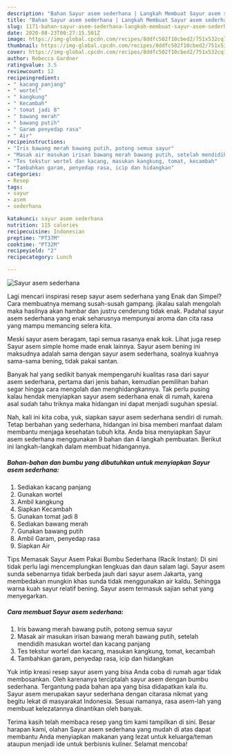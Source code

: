 ```yaml
---
description: "Bahan Sayur asem sederhana | Langkah Membuat Sayur asem sederhana Yang Sedap"
title: "Bahan Sayur asem sederhana | Langkah Membuat Sayur asem sederhana Yang Sedap"
slug: 1171-bahan-sayur-asem-sederhana-langkah-membuat-sayur-asem-sederhana-yang-sedap
date: 2020-08-23T00:27:15.501Z
image: https://img-global.cpcdn.com/recipes/8ddfc502f10cbed2/751x532cq70/sayur-asem-sederhana-foto-resep-utama.jpg
thumbnail: https://img-global.cpcdn.com/recipes/8ddfc502f10cbed2/751x532cq70/sayur-asem-sederhana-foto-resep-utama.jpg
cover: https://img-global.cpcdn.com/recipes/8ddfc502f10cbed2/751x532cq70/sayur-asem-sederhana-foto-resep-utama.jpg
author: Rebecca Gardner
ratingvalue: 3.5
reviewcount: 12
recipeingredient:
- " kacang panjang"
- " wortel"
- " kangkung"
- " Kecambah"
- " tomat jadi 8"
- " bawang merah"
- " bawang putih"
- " Garam penyedap rasa"
- " Air"
recipeinstructions:
- "Iris bawang merah bawang putih, potong semua sayur"
- "Masak air masukan irisan bawang merah bawang putih, setelah mendidih masukan wortel dan kacang panjang"
- "Tes tekstur wortel dan kacang, masukan kangkung, tomat, kecambah"
- "Tambahkan garam, penyedap rasa, icip dan hidangkan"
categories:
- Resep
tags:
- sayur
- asem
- sederhana

katakunci: sayur asem sederhana 
nutrition: 115 calories
recipecuisine: Indonesian
preptime: "PT37M"
cooktime: "PT32M"
recipeyield: "2"
recipecategory: Lunch

---
```



![Sayur asem sederhana](https://img-global.cpcdn.com/recipes/8ddfc502f10cbed2/751x532cq70/sayur-asem-sederhana-foto-resep-utama.jpg)

Lagi mencari inspirasi resep sayur asem sederhana yang Enak dan Simpel? Cara membuatnya memang susah-susah gampang. jikalau salah mengolah maka hasilnya akan hambar dan justru cenderung tidak enak. Padahal sayur asem sederhana yang enak seharusnya mempunyai aroma dan cita rasa yang mampu memancing selera kita.

Meski sayur asem beragam, tapi semua rasanya enak kok. Lihat juga resep Sayur asem simple home made enak lainnya. Sayur asem bening ini maksudnya adalah sama dengan sayur asem sederhana, soalnya kuahnya sama-sama bening, tidak pakai santan.

Banyak hal yang sedikit banyak mempengaruhi kualitas rasa dari sayur asem sederhana, pertama dari jenis bahan, kemudian pemilihan bahan segar hingga cara mengolah dan menghidangkannya. Tak perlu pusing kalau hendak menyiapkan sayur asem sederhana enak di rumah, karena asal sudah tahu triknya maka hidangan ini dapat menjadi suguhan spesial.


Nah, kali ini kita coba, yuk, siapkan sayur asem sederhana sendiri di rumah. Tetap berbahan yang sederhana, hidangan ini bisa memberi manfaat dalam membantu menjaga kesehatan tubuh kita. Anda bisa menyiapkan Sayur asem sederhana menggunakan 9 bahan dan 4 langkah pembuatan. Berikut ini langkah-langkah dalam membuat hidangannya.

<!--inarticleads1-->

##### Bahan-bahan dan bumbu yang dibutuhkan untuk menyiapkan Sayur asem sederhana:

1. Sediakan  kacang panjang
1. Gunakan  wortel
1. Ambil  kangkung
1. Siapkan  Kecambah
1. Gunakan  tomat jadi 8
1. Sediakan  bawang merah
1. Gunakan  bawang putih
1. Ambil  Garam, penyedap rasa
1. Siapkan  Air


Tips Memasak Sayur Asem Pakai Bumbu Sederhana (Racik Instan): Di sini tidak perlu lagi mencemplungkan lengkuas dan daun salam lagi. Sayur asem sunda sebenarnya tidak berbeda jauh dari sayur asem Jakarta, yang membedakan mungkin khas sunda tidak menggunakan air kaldu. Sehingga warna kuah sayur relatif bening. Sayur asem termasuk sajian sehat yang menyegarkan. 

<!--inarticleads2-->

##### Cara membuat Sayur asem sederhana:

1. Iris bawang merah bawang putih, potong semua sayur
1. Masak air masukan irisan bawang merah bawang putih, setelah mendidih masukan wortel dan kacang panjang
1. Tes tekstur wortel dan kacang, masukan kangkung, tomat, kecambah
1. Tambahkan garam, penyedap rasa, icip dan hidangkan


Yuk intip kreasi resep sayur asem yang bisa Anda coba di rumah agar tidak membosankan. Oleh karenanya terciptalah sayur asem dengan bumbu sederhana. Tergantung pada bahan apa yang bisa didapatkan kala itu. Sayur asem merupakan sayur sederhana dengan citarasa nikmat yang begitu lekat di masyarakat Indonesia. Sesuai namanya, rasa asem-lah yang membuat kelezatannya dinantikan oleh banyak. 

Terima kasih telah membaca resep yang tim kami tampilkan di sini. Besar harapan kami, olahan Sayur asem sederhana yang mudah di atas dapat membantu Anda menyiapkan makanan yang lezat untuk keluarga/teman ataupun menjadi ide untuk berbisnis kuliner. Selamat mencoba!
